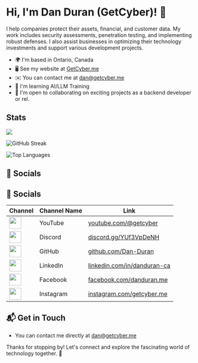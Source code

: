 # Hi, I'm Dan Duran (GetCyber)! 👋

I help companies protect their assets, financial, and customer data. My work includes security assessments, penetration testing, and implementing robust defenses. I also assist businesses in optimizing their technology investments and support various development projects.

* 🌍  I'm based in Ontario, Canada
* 🖥️  See my website at [GetCyber.me](http://getcyber.me)
* ✉️  You can contact me at [dan@getcyber.me](mailto:dan@getcyber.me)
* 🧠  I'm learning AI/LLM Training
* 🤝  I'm open to collaborating on exciting projects as a backend developer or rel.

## Stats

<a href="https://www.github.com/Dan-Duran" target="_blank" rel="noreferrer"><img
src="https://img.shields.io/github/followers/Dan-Duran?logo=github&style=for-the-badge&color=0891b2&labelColor=1c1917" /></a>

![GitHub Streak](https://github-readme-streak-stats.herokuapp.com/?user=dan-duran&theme=vue-dark&hide_border=true)

![Top Languages](https://github-readme-stats.vercel.app/api/top-langs/?username=dan-duran&theme=vue-dark&hide_border=true&layout=compact)


## 🚀 Socials
## 🚀 Socials

| Channel                                                                                                      | Channel Name     | Link                                             |
|-----------------------------------------------------------------------------------------------------------------------|------------------|-------------------------------------------------|
| <a href="https://youtube.com/@getcyber" target="_blank" rel="noreferrer"><img src="https://getcyber.me/static/images/icons/youtube.png" width="32" height="32" /></a> | YouTube          | [youtube.com/@getcyber](https://youtube.com/@getcyber) |
| <a href="https://discord.gg/YUf3VpDeNH" target="_blank" rel="noreferrer"><img src="https://getcyber.me/static/images/icons/discord.png" width="32" height="32" /></a> | Discord          | [discord.gg/YUf3VpDeNH](https://discord.gg/YUf3VpDeNH) |
| <a href="https://github.com/Dan-Duran" target="_blank" rel="noreferrer"><img src="https://getcyber.me/static/images/icons/github.png" width="32" height="32" /></a> | GitHub           | [github.com/Dan-Duran](https://github.com/Dan-Duran) |
| <a href="https://www.linkedin.com/in/danduran-ca/" target="_blank" rel="noreferrer"><img src="https://getcyber.me/static/images/icons/linkedin.png" width="32" height="32" /></a> | LinkedIn         | [linkedin.com/in/danduran-ca](https://www.linkedin.com/in/danduran-ca/) |
| <a href="https://www.facebook.com/danduran.me/" target="_blank" rel="noreferrer"><img src="https://getcyber.me/static/images/icons/facebook.png" width="32" height="32" /></a> | Facebook         | [facebook.com/danduran.me](https://www.facebook.com/danduran.me/) |
| <a href="https://www.instagram.com/getcyber.me" target="_blank" rel="noreferrer"><img src="https://getcyber.me/static/images/icons/instagram.png" width="32" height="32" /></a> | Instagram        | [instagram.com/getcyber.me](https://www.instagram.com/getcyber.me) |


## 📬 Get in Touch
- You can contact me directly at [dan@getcyber.me](mailto:dan@getcyber.me)

Thanks for stopping by! Let's connect and explore the fascinating world of technology together. 🚀
